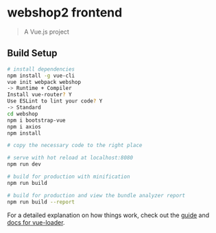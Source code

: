 # webshop2 frontend

> A Vue.js project

## Build Setup

``` bash
# install dependencies
npm install -g vue-cli
vue init webpack webshop
-> Runtime + Compiler
Install vue-router? Y
Use ESLint to lint your code? Y
-> Standard
cd webshop
npm i bootstrap-vue
npm i axios
npm install

# copy the necessary code to the right place

# serve with hot reload at localhost:8080
npm run dev

# build for production with minification
npm run build

# build for production and view the bundle analyzer report
npm run build --report
```

For a detailed explanation on how things work, check out the [guide](http://vuejs-templates.github.io/webpack/) and [docs for vue-loader](http://vuejs.github.io/vue-loader).
